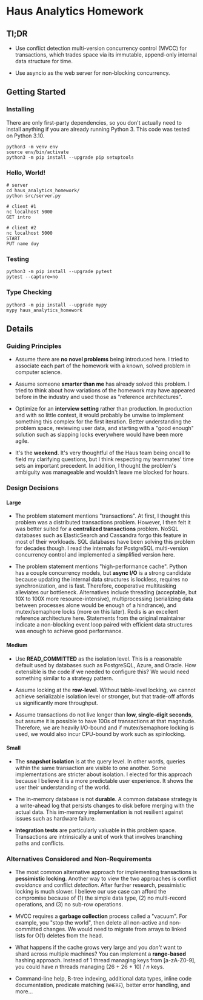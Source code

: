 # Haus Analytics Homework

## Tl;DR

- Use conflict detection multi-version concurrency control (MVCC) for
  transactions, which trades space via its immutable, append-only internal data
  structure for time.

- Use asyncio as the web server for non-blocking concurrency.

## Getting Started

### Installing

There are only first-party dependencies, so you don't actually need to install
anything if you are already running Python 3. This code was tested on
Python 3.10.

```
python3 -m venv env
source env/bin/activate
python3 -m pip install --upgrade pip setuptools
```

### Hello, World!

```
# server
cd haus_analytics_homework/
python src/server.py
```

```
# client #1
nc localhost 5000
GET intro
```

```
# client #2
nc localhost 5000
START
PUT name duy
```

### Testing

```
python3 -m pip install --upgrade pytest
pytest --capture=no
```

### Type Checking

```
python3 -m pip install --upgrade mypy
mypy haus_analytics_homework
```

## Details

### Guiding Principles

- Assume there are **no novel problems** being introduced here. I tried to
  associate each part of the homework with a known, solved problem in computer
  science.

- Assume someone **smarter than me** has already solved this problem. I tried to
  think about how variations of the homework may have appeared before in the
  industry and used those as "reference architectures".

- Optimize for an **interview setting** rather than production. In production
  and with so little context, it would probably be unwise to implement something
  this complex for the first iteration. Better understanding the problem space,
  reviewing user data, and starting with a "good enough" solution such as
  slapping locks everywhere would have been more agile.

- It's the **weekend**. It's very thoughtful of the Haus team being oncall to
  field my clarifying questions, but I think respecting my teammates' time sets
  an important precedent. In addition, I thought the problem's ambiguity was
  manageable and wouldn't leave me blocked for hours.

### Design Decisions

#### Large

- The problem statement mentions "transactions". At first, I thought this
  problem was a distributed transactions problem. However, I then felt it was
  better suited for a **centralized transactions** problem. NoSQL databases such
  as ElasticSearch and Cassandra forgo this feature in most of their workloads.
  SQL databases have been solving this problem for decades though. I read the
  internals for PostgreSQL multi-version concurrency control and implemented a
  simplified version here.

- The problem statement mentions "high-performance cache". Python has a couple
  concurrency models, but **async I/O** is a strong candidate because updating
  the internal data structures is lockless, requires no synchronization, and is
  fast. Therefore, cooperative multitasking alleviates our bottleneck.
  Alternatives include threading (acceptable, but 10X to 100X more
  resource-intensive), multiprocessing (serializing data between processes alone
  would be enough of a hindrance), and mutex/semaphore locks (more on this
  later). Redis is an excellent reference architecture here. Statements from the
  original maintainer indicate a non-blocking event loop paired with efficient
  data structures was enough to achieve good performance.

#### Medium

- Use **READ_COMMITTED** as the isolation level. This is a reasonable default
  used by databases such as PostgreSQL, Azure, and Oracle. How extensible is the
  code if we needed to configure this? We would need something similar to a
  strategy pattern.

- Assume locking at the **row-level**. Without table-level locking, we cannot
  achieve serializable isolation level or stronger, but that trade-off affords
  us significantly more throughput.

- Assume transactions do not live longer than **low, single-digit seconds**, but
  assume it is possible to have 100s of transactions at that magnitude.
  Therefore, we are heavily I/O-bound and if mutex/semaphore locking is used, we
  would also incur CPU-bound by work such as spinlocking.

#### Small

- The **snapshot isolation** is at the query level. In other words, queries
  within the same transaction are visible to one another. Some implementations
  are stricter about isolation. I elected for this approach because I believe it
  is a more predictable user experience. It shows the user their understanding
  of the world.

- The in-memory database is not **durable**. A common database strategy is a
  write-ahead log that persists changes to disk before merging with the actual
  data. This im-memory implementation is not resilient against issues such as
  hardware failure.

- **Integration tests** are particularly valuable in this problem space.
  Transactions are intrinsically a unit of work that involves branching paths
  and conflicts.

### Alternatives Considered and Non-Requirements

- The most common alternative approach for implementing transactions is
  **pessimistic locking**. Another way to view the two approaches is conflict
  _avoidance_ and conflict _detection_. After further research, pessimistic
  locking is much slower. I believe our use case can afford the compromise
  because of (1) the simple data type, (2) no multi-record operations, and (3)
  no sub-row operations.

- MVCC requires a **garbage collection** process called a "vacuum". For example,
  you "stop the world", then delete all non-active and non-committed changes. We
  would need to migrate from arrays to linked lists for O(1) deletes from the
  head.

- What happens if the cache grows very large and you _don't_ want to shard
  across multiple machines? You can implement a **range-based** hashing
  approach. Instead of 1 thread managing keys from [a-zA-Z0-9], you could have
  _n_ threads managing (26 + 26 + 10) / _n_ keys.

- Command-line help, B-tree indexing, additional data types, inline code
  documentation, predicate matching (`WHERE`), better error handling, and
  more...
